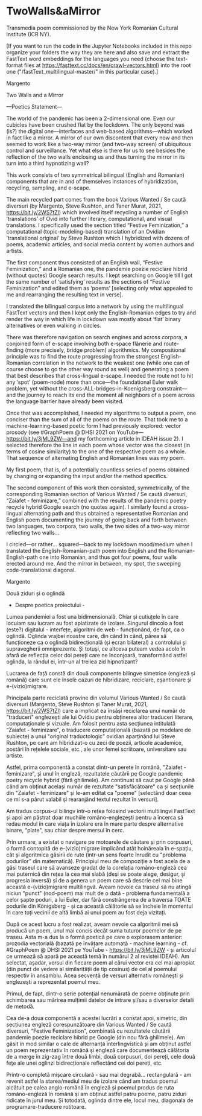 # TwoWalls&aMirror
Transmedia poem commissioned by the New York Romanian Cultural Institute (ICR NY). 

[If you want to run the code in the Jupyter Notebooks included in this repo organize your folders the way they are here and also save and extract the FastText word embeddings for the languages you need (choose the text-format files at https://fasttext.cc/docs/en/crawl-vectors.html) into the root one ("/fastText_multilingual-master/" in this particular case).] 



Margento 

Two Walls and a Mirror

—Poetics Statement— 

The world of the pandemic has been a 2-dimensional one. Even our cubicles have been crushed flat by the lockdown. The only beyond was (is?) the digital one—interfaces and web-based algorithms—which worked in fact like a mirror. A mirror of our own discontent that every now and then seemed to work like a two-way mirror (and two-way screen) of ubiquitous control and surveillance. Yet what else is there for us to see besides the reflection of the two walls enclosing us and thus turning the mirror in its turn into a third hypnotizing wall? 

This work consists of two symmetrical bilingual (English and Romanian) components that are in and of themselves instances of hybridization, recycling, sampling, and e-scape. 

The main recycled part comes from the book Various Wanted / Se caută diversuri (by Margento, Steve Rushton, and Taner Murat, 2021, https://bit.ly/2WS7tZl) which involved itself recycling a number of English ‘translations’ of Ovid into further literary, computational, and visual translations. I specifically used the section titled “Festive Feminization,” a computational (topic-modeling-based) translation of an Ovidian ‘translational original’ by Steve Rushton which I hybridized with dozens of poems, academic articles, and social media content by women authors and artists. 

The first component thus consisted of an English wall, “Festive Feminization,” and a Romanian one, the pandemie poezie reciclare hibrid (without quotes) Google search results. I kept searching on Google till I got the same number of ‘satisfying’ results as the sections of “Festive Feminization” and edited them as ‘poems’ [selecting only what appealed to me and rearranging the resulting text in verse].

I translated the bilingual corpus into a network by using the multilingual FastText vectors and then I kept only the English-Romanian edges to try and render the way in which life in lockdown was mostly about ‘flat’ binary alternatives or even walking in circles.

There was therefore navigation on search engines and across corpora, a conjoined form of e-scape involving both e-space flânerie and route-finding (more precisely, bridge problem) algorithmics. My compositional principle was to find the route progressing from the strongest English-Romanian correlation in the network to the weakest one (while one can of course choose to go the other way round as well) and generating a poem that best describes that cross-lingual e-scape. I needed the route not to hit any ‘spot’ (poem-node) more than once—the foundational Euler walk problem, yet without the cross-ALL-bridges-in-Koenigsberg constraint—and the journey to reach its end the moment all neighbors of a poem across the language barrier have already been visited.

Once that was accomplished, I needed my algorithms to output a poem, one conciser than the sum of all of the poems on the route. That took me to a machine-learning-based poetic form I had previously explored: vector prosody (see #GraphPoem @ DHSI 2021 on YouTube—https://bit.ly/3jML9ZW—and my forthcoming article in IDEAH issue 2). I selected therefore the line in each poem whose vector was the closest (in terms of cosine similarity) to the one of the respective poem as a whole. That sequence of alternating English and Romanian lines was my poem. 

My first poem, that is, of a potentially countless series of poems obtained by changing or expanding the input and/or the method specifics. 

The second component of this work then consisted, symmetrically, of the corresponding Romanian section of Various Wanted / Se caută diversuri, “Zaiafet - feminizare,” combined with the results of the pandemic poetry recycle hybrid Google search (no quotes again). I similarly found a cross-lingual alternating path and thus obtained a representative Romanian and English poem documenting the journey of going back and forth between two languages, two corpora, two walls, the two sides of a two-way mirror reflecting two walls…

I circled—or rather… squared—back to my lockdown mood/medium when I translated the English-Romanian-path poem into English and the Romanian-English-path one into Romanian, and thus got four poems, four walls erected around me. And the mirror in between, my spot, the sweeping code-translational diagonal. 



Margento

Două ziduri și o oglindă

- Despre poetica proiectului - 

Lumea pandemiei a fost una bidimensională. Chiar și cutiuțele în care locuiam sau lucram au fost aplatizate de izolare. Singurul dincolo a fost (este?) digitalul - interfețe, algoritmi de web - funcționând, de fapt, ca o oglindă. Oglinda vrajbei noastre care, din când în când, părea să funcționeze ca o oglindă bidirecțională (și ecran bilateral) a controlului și supravegherii omniprezente. Și totuși, ce altceva puteam vedea acolo în afară de reflecția celor doi pereți care ne înconjoară, transformând astfel oglinda, la rândul ei, într-un al treilea zid hipnotizant? 

Lucrarea de față constă din două componente bilingve simetrice (engleză și română) care sunt ele însele cazuri de hibridizare, reciclare, eșantionare și e-(vizio)migrare. 

Principala parte reciclată provine din volumul Various Wanted / Se caută diversuri (Margento, Steve Rushton și Taner Murat, 2021, https://bit.ly/2WS7tZl) care a implicat ea însăși reciclarea unui număr de "traduceri" englezești ale lui Ovidiu pentru obținerea altor traduceri literare, computaționale și vizuale. Am folosit pentru asta secțiunea intitulată “Zaiafet - feminizare“, o traducere computațională (bazată pe modelare de subiecte) a unui "original traductologic" ovidian aparținând lui Steve Rushton, pe care am hibridizat-o cu zeci de poezii, articole academice, postări în rețelele sociale, etc., ale unor femei scriitoare, universitare sau artiste. 

Astfel, prima componentă a constat dintr-un perete în română, "Zaiafet - feminizare", și unul în engleză, rezultatele căutării pe Google pandemic poetry recycle hybrid (fără ghilimele). Am continuat să caut pe Google până când am obținut același număr de rezultate "satisfăcătoare" ca și secțiunile din "Zaiafet - feminizare" și le-am editat ca "poeme" [selectând doar ceea ce mi s-a părut valabil și rearanjând textul rezultat în versuri].

Am tradus corpus-ul bilingv într-o rețea folosind vectorii multilingvi FastText și apoi am păstrat doar muchiile româno-englezești pentru a încerca să redau modul în care viața în izolare era în mare parte despre alternative binare, “plate", sau chiar despre mersul în cerc.

Prin urmare, a existat o navigare pe motoarele de căutare și prin corpusuri, o formă contopită de e-(vizio)migrare implicând atât hoinăreala în e-spațiu, cât și algoritmica găsirii de rute (într-un sens foarte înrudit cu "problema podurilor” din matematică). Principiul meu de compoziție a fost acela de a găsi traseul care să avanseze gradat de la corelația româno-engleză cea mai puternică din rețea la cea mai slabă (deși se poate alege, desigur, și progresia inversă) și de a genera un poem care să descrie cel mai bine această e-(vizio)migrare multilingvă. Aveam nevoie ca traseul să nu atingă niciun "punct" (nod-poem) mai mult de o dată - problema fundamentală a celor șapte poduri, a lui Euler, dar fără constrângerea de a traversa TOATE podurile din Königsberg - și ca această călătorie să se încheie în momentul în care toți vecinii de altă limbă ai unui poem au fost deja vizitați.

După ce acest lucru a fost realizat, aveam nevoie ca algoritmii mei să producă un poem, unul mai concis decât suma tuturor poemelor de pe traseu. Asta m-a dus la o formă poetică pe care o explorasem anterior: prozodia vectorială (bazată pe învățare automată - machine learning - cf. #GraphPoem @ DHSI 2021 pe YouTube - https://bit.ly/3jML9ZW - și articolul ce urmează să apară pe această temă în numărul 2 al revistei IDEAH). Am selectat, așadar, versul din fiecare poem al cărui vector era cel mai apropiat (din punct de vedere al similarității de tip cosinus) de cel al poemului respectiv în ansamblu. Acea secvență de versuri alternativ românești și englezești a reprezentat poemul meu. 

Primul, de fapt, dintr-o serie potențial nenumărată de poeme obținute prin schimbarea sau mărirea mulțimii datelor de intrare și/sau a diverselor detalii de metodă. 

Cea de-a doua componentă a acestei lucrări a constat apoi, simetric, din secțiunea engleză corespunzătoare din Various Wanted / Se caută diversuri, “Festive Feminization", combinată cu rezultatele căutării pandemie poezie reciclare hibrid pe Google (din nou fără ghilimele). Am găsit în mod similar o cale de alternanță interlingvistică și am obținut astfel un poem reprezentativ în română și engleză care documentează călătoria de a merge în zig-zag între două limbi, două corpusuri, doi pereți, cele două fețe ale unei oglinzi bidirecționale reflectând cei doi pereți, etc.

Printr-o completă mișcare circulară - sau mai degrabă... rectangulară - am revenit astfel la starea/mediul meu de izolare când am tradus poemul alcătuit pe calea anglo-română în engleză și poemul produs de ruta româno-engleză în română și am obținut astfel patru poeme, patru ziduri ridicate în jurul meu. Și totodată, oglinda dintre ele, locul meu, diagonala de programare-traducere rotitoare.
